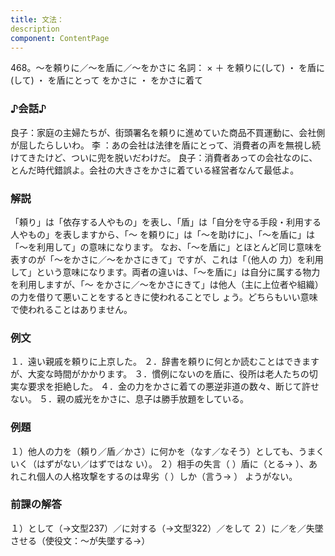 ```yaml
---
title: 文法：
description
component: ContentPage
---
```



468。～を頼りに／～を盾に／～をかさに
名詞： × ＋ を頼りに(して) ・
を盾に(して) ・
を盾にとって をかさに ・ をかさに着て
### ♪会話♪
良子：家庭の主婦たちが、街頭署名を頼りに進めていた商品不買運動に、会社側が屈したらしいわ。 李 ：あの会社は法律を盾にとって、消費者の声を無視し続けてきたけど、ついに兜を脱いだわけだ。
良子：消費者あっての会社なのに、とんだ時代錯誤よ。会社の大きさをかさに着ている経営者なんて最低よ。
### 解説
「頼り」は「依存する人やもの」を表し、「盾」は「自分を守る手段・利用する人やもの」を表しますから、「～ を頼りに」は「～を助けに」、「～を盾に」は「～を利用して」の意味になります。
なお、「～を盾に」とほとんど同じ意味を表すのが「～をかさに／～をかさにきて」ですが、これは「（他人の 力）を利用して」という意味になります。両者の違いは、「～を盾に」は自分に属する物力を利用しますが、「～ をかさに／～をかさにきて」は他人（主に上位者や組織）の力を借りて悪いことをするときに使われることでし ょう。どちらもいい意味で使われることはありません。
### 例文
１．遠い親戚を頼りに上京した。
２．辞書を頼りに何とか読むことはできますが、大変な時間がかかります。
３．慣例にないのを盾に、役所は老人たちの切実な要求を拒絶した。
４．金の力をかさに着ての悪逆非道の数々、断じて許せない。
５．親の威光をかさに、息子は勝手放題をしている。
### 例題
１）他人の力を（頼り／盾／かさ）に何かを（なす／なそう）としても、うまくいく（はずがない／はずではな い）。
２）相手の失言（ ）盾に（とる→ ）、あれこれ個人の人格攻撃をするのは卑劣（ ）しか（言う→ ）
ようがない。
### 前課の解答
１）として（→文型237）／に対する（→文型322）／をして
２）に／を／失墜させる（使役文：～が失墜する→）
